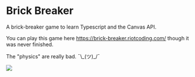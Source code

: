 # Brick Breaker

A brick-breaker game to learn Typescript and the Canvas API.

You can play this game here <https://brick-breaker.riotcoding.com/> though it was never finished.

The "physics" are really bad. ¯\\\_(ツ)\_/¯

<img src="https://user-images.githubusercontent.com/24588573/208254339-b6dc0acb-7764-49ec-9cd0-8da2480f2c72.png">
